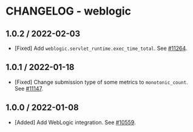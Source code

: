 # CHANGELOG - weblogic

## 1.0.2 / 2022-02-03

* [Fixed] Add `weblogic.servlet_runtime.exec_time_total`. See [#11264](https://github.com/DataDog/integrations-core/pull/11264).

## 1.0.1 / 2022-01-18

* [Fixed] Change submission type of some metrics to `monotonic_count`. See [#11147](https://github.com/DataDog/integrations-core/pull/11147).

## 1.0.0 / 2022-01-08

* [Added] Add WebLogic integration. See [#10559](https://github.com/DataDog/integrations-core/pull/10559).

